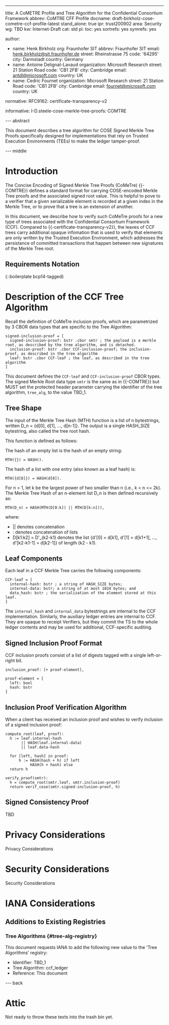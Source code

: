 ---
title: A CoMETRE Profile and Tree Algorithm for the Confidential Consortium Framework
abbrev: CoMTRE CFF Profile
docname: draft-birkholz-cose-cometre-ccf-profile-latest
stand_alone: true
ipr: trust200902
area: Security
wg: TBD
kw: Internet-Draft
cat: std
pi:
  toc: yes
  sortrefs: yes
  symrefs: yes

author:
- name: Henk Birkholz
  org: Fraunhofer SIT
  abbrev: Fraunhofer SIT
  email: henk.birkholz@sit.fraunhofer.de
  street: Rheinstrasse 75
  code: '64295'
  city: Darmstadt
  country: Germany
- name: Antoine Delignat-Lavaud
  organization: Microsoft Research
  street: 21 Station Road
  code: 'CB1 2FB'
  city: Cambridge
  email: antdl@microsoft.com
  country: UK
- name: Cedric Fournet
  organization: Microsoft Research
  street: 21 Station Road
  code: 'CB1 2FB'
  city: Cambridge
  email: fournet@microsoft.com
  country: UK

normative:
  RFC9162: certificate-transparency-v2

informative:
  I-D.steele-cose-merkle-tree-proofs: COMTRE

--- abstract

This document describes a tree algorithm for COSE Signed Merkle Tree Proofs specifically designed for implementations that rely on Trusted Execution Environments (TEEs) to make the
ledger tamper-proof.

--- middle

# Introduction

The Concise Encoding of Signed Merkle Tree Proofs (CoMeTre) {{-COMTRE}} defines a standard format for carrying COSE-encoded Merkle Tree proofs and the associated signed root value.
This is helpful to pove to a verifier that a given serializable element is recorded at a given index in the Merkle Tree, or to prove that a tree is an extension of another.

In this document, we describe how to verify such CoMeTre proofs for a new type of trees associated with the Confidential Consortium Framework (CCF). Compared to {{-certificate-transparency-v2}}, the leaves of CCF trees carry additional opaque infomation that is used to verify that elements are only written by the Trusted Execution Environment,
which addresses the persistance of committed transactions that happen between new signatures of
the Merkle Tree root.

## Requirements Notation

{::boilerplate bcp14-tagged}

# Description of the CCF Tree Algorithm

Recall the definition of CoMeTre inclusion proofs, which are parametrized by 3 CBOR data types that are specific to the Tree Algorithm:

~~~~ cddl
signed-inclusion-proof = [
  signed-inclusion-proof: bstr .cbor smtr ; the payload is a merkle root, as described by the tree algorithm, and is detached.
  inclusion-proof: bstr .cbor CCF-inclusion-proof; the inclusion-proof, as described in the tree algorithm
  leaf: bstr .cbor CCF-leaf ; the leaf, as described in the tree algorithm
]
~~~~

This document defines the `CCF-leaf` and `CCF-inclusion-proof` CBOR types. The signed Merkle Root data type `smtr` is the same as in {{-COMTRE}} but MUST set the protected header parameter carrying the identifier of the tree algorithm, `tree_alg`, to the value TBD_1.

## Tree Shape

The input of the Merkle Tree Hash (MTH) function is a list of n bytestrings, written D_n = \{d\[0\], d\[1\], ..., d\[n-1\]\}. The output is a single HASH_SIZE bytestring, also called the tree root hash.

This function is defined as follows:

The hash of an empty list is the hash of an empty string:

~~~
MTH({}) = HASH().
~~~

The hash of a list with one entry (also known as a leaf hash) is:

~~~
MTH({d[0]}) = HASH(d[0]).
~~~

For n > 1, let k be the largest power of two smaller than n (i.e., k < n <= 2k). The Merkle Tree Hash of an n-element list D_n is then defined recursively as:

~~~
MTH(D_n) = HASH(MTH(D[0:k]) || MTH(D[k:n])),
~~~

where:

- \|\| denotes concatenation
- : denotes concatenation of lists
- D\[k1:k2\] = D'_(k2-k1) denotes the list \{d'\[0\] = d\[k1\], d'\[1\] = d\[k1+1\], ..., d'\[k2-k1-1\] = d\[k2-1\]\} of length (k2 - k1).

## Leaf Components

Each leaf in a CCF Merkle Tree carries the following components:

~~~
CCF-leaf = [
  internal-hash: bstr ; a string of HASH_SIZE bytes;
  internal-data: bstr; a string of at most 1024 bytes; and
  data_hash: bstr ; the serialization of the element stored at this leaf.
]
~~~

The `internal_hash` and `internal_data` bytestrings are internal to the CCF implementation. Similarly, the auxiliary ledger entries are internal to CCF. They are opaque to receipt Verifiers, but they commit the TS to the whole ledger contents and may be used for additional, CCF-specific auditing.

## Signed Inclusion Proof Format

CCF inclusion proofs consist of a list of digests tagged with a single left-or-right bit.

~~~
inclusion_proof: [+ proof-element],

proof-element = [
  left: bool
  hash: bstr
]
~~~

## Inclusion Proof Verification Algorithm

When a client has received an inclusion proof and wishes to verify inclusion of a signed inclusion proof:

~~~
compute_root(leaf, proof):
  h := leaf.internal-hash
       || HASH(leaf.internal-data)
       || leaf.data-hash

  for [left, hash] in proof:
      h := HASH(hash + h) if left
           HASH(h + hash) else
  return h

verify_proof(smtr):
  h = compute_root(smtr.leaf, smtr.inclusion-proof)
  return verif_cose(smtr.signed-inclusion-proof, h)
~~~

## Signed Consistency Proof

TBD

# Privacy Considerations

Privacy Considerations

# Security Considerations

Security Considerations

# IANA Considerations

## Additions to Existing Registries

### Tree Algorithms {#tree-alg-registry}

This document requests IANA to add the following new value to the 'Tree Algorithms' registry:


* Identifier: TBD_1
* Tree Algorithm: ccf_ledger
* Reference: This document

--- back

# Attic

Not ready to throw these texts into the trash bin yet.

